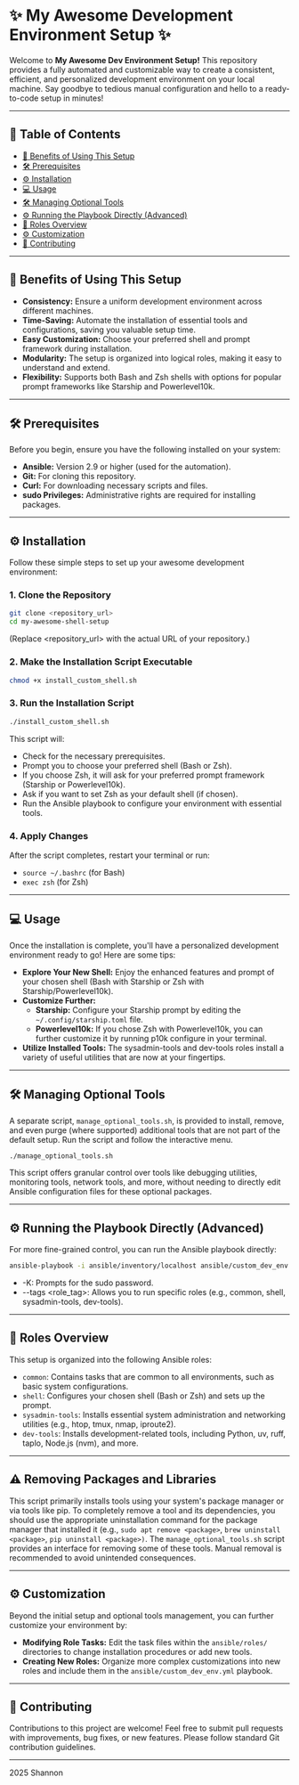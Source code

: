 # ✨ My Awesome Development Environment Setup ✨

Welcome to **My Awesome Dev Environment Setup!** This repository provides a fully automated and customizable way to create a consistent, efficient, and personalized development environment on your local machine. Say goodbye to tedious manual configuration and hello to a ready-to-code setup in minutes!

---

## 📖 Table of Contents

- [🚀 Benefits of Using This Setup](#-benefits-of-using-this-setup)
- [🛠️ Prerequisites](#️-prerequisites)
- [⚙️ Installation](#️-installation)
- [💻 Usage](#-usage)
- [🛠️ Managing Optional Tools](#️-managing-optional-tools)
- [⚙️ Running the Playbook Directly (Advanced)](#️-running-the-playbook-directly-advanced)
- [📂 Roles Overview](#-roles-overview)
- [⚙️ Customization](#️-customization)
- [🤝 Contributing](#-contributing)

---

## 🚀 Benefits of Using This Setup

- **Consistency:** Ensure a uniform development environment across different machines.
- **Time-Saving:** Automate the installation of essential tools and configurations, saving you valuable setup time.
- **Easy Customization:** Choose your preferred shell and prompt framework during installation.
- **Modularity:** The setup is organized into logical roles, making it easy to understand and extend.
- **Flexibility:** Supports both Bash and Zsh shells with options for popular prompt frameworks like Starship and Powerlevel10k.

---

## 🛠️ Prerequisites

Before you begin, ensure you have the following installed on your system:

- **Ansible:** Version 2.9 or higher (used for the automation).
- **Git:** For cloning this repository.
- **Curl:** For downloading necessary scripts and files.
- **sudo Privileges:** Administrative rights are required for installing packages.

---

## ⚙️ Installation

Follow these simple steps to set up your awesome development environment:

### 1. Clone the Repository

```bash
git clone <repository_url>
cd my-awesome-shell-setup
```

(Replace <repository_url> with the actual URL of your repository.)

### 2. Make the Installation Script Executable

```bash
chmod +x install_custom_shell.sh
```

### 3. Run the Installation Script

```bash
./install_custom_shell.sh
```

This script will:

- Check for the necessary prerequisites.
- Prompt you to choose your preferred shell (Bash or Zsh).
- If you choose Zsh, it will ask for your preferred prompt framework (Starship or Powerlevel10k).
- Ask if you want to set Zsh as your default shell (if chosen).
- Run the Ansible playbook to configure your environment with essential tools.

### 4. Apply Changes

After the script completes, restart your terminal or run:

- `source ~/.bashrc` (for Bash)
- `exec zsh` (for Zsh)

---

## 💻 Usage

Once the installation is complete, you'll have a personalized development environment ready to go! Here are some tips:

- **Explore Your New Shell:** Enjoy the enhanced features and prompt of your chosen shell (Bash with Starship or Zsh with Starship/Powerlevel10k).
- **Customize Further:**
  - **Starship:** Configure your Starship prompt by editing the `~/.config/starship.toml` file.
  - **Powerlevel10k:** If you chose Zsh with Powerlevel10k, you can further customize it by running p10k configure in your terminal.
- **Utilize Installed Tools:** The sysadmin-tools and dev-tools roles install a variety of useful utilities that are now at your fingertips.

---

## 🛠️ Managing Optional Tools

A separate script, `manage_optional_tools.sh`, is provided to install, remove, and even purge (where supported) additional tools that are not part of the default setup. Run the script and follow the interactive menu.

```bash
./manage_optional_tools.sh
```

This script offers granular control over tools like debugging utilities, monitoring tools, network tools, and more, without needing to directly edit Ansible configuration files for these optional packages.

---

## ⚙️ Running the Playbook Directly (Advanced)

For more fine-grained control, you can run the Ansible playbook directly:

```bash
ansible-playbook -i ansible/inventory/localhost ansible/custom_dev_env.yml -K --tags <role_tag>
```

- -K: Prompts for the sudo password.
- --tags <role_tag>: Allows you to run specific roles (e.g., common, shell, sysadmin-tools, dev-tools).

---

## 📂 Roles Overview

This setup is organized into the following Ansible roles:

- `common`: Contains tasks that are common to all environments, such as basic system configurations.
- `shell`: Configures your chosen shell (Bash or Zsh) and sets up the prompt.
- `sysadmin-tools`: Installs essential system administration and networking utilities (e.g., htop, tmux, nmap, iproute2).
- `dev-tools`: Installs development-related tools, including Python, uv, ruff, taplo, Node.js (nvm), and more.

---

## ⚠️ Removing Packages and Libraries

This script primarily installs tools using your system's package manager or via tools like pip. To completely remove a tool and its dependencies, you should use the appropriate uninstallation command for the package manager that installed it (e.g., `sudo apt remove <package>`, `brew uninstall <package>`, `pip uninstall <package>)`. The `manage_optional_tools.sh` script provides an interface for removing some of these tools. Manual removal is recommended to avoid unintended consequences.

---

## ⚙️ Customization

Beyond the initial setup and optional tools management, you can further customize your environment by:

- **Modifying Role Tasks:** Edit the task files within the `ansible/roles/` directories to change installation procedures or add new tools.
- **Creating New Roles:** Organize more complex customizations into new roles and include them in the `ansible/custom_dev_env.yml` playbook.

---

## 🤝 Contributing

Contributions to this project are welcome! Feel free to submit pull requests with improvements, bug fixes, or new features. Please follow standard Git contribution guidelines.

---

2025 Shannon
